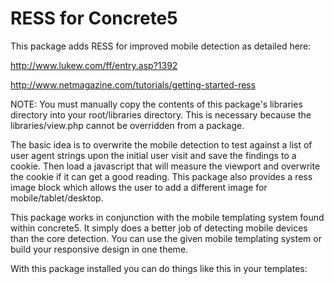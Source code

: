 RESS for Concrete5
========

This package adds RESS for improved mobile detection as detailed here:

http://www.lukew.com/ff/entry.asp?1392

http://www.netmagazine.com/tutorials/getting-started-ress

NOTE: You must manually copy the contents of this package's libraries directory into your root/libraries directory.
This is necessary because the libraries/view.php cannot be overridden from a package.

The basic idea is to overwrite the mobile detection to test against a list of user agent strings upon
the initial user visit and save the findings to a cookie.  Then load a javascript that will measure
the viewport and overwrite the cookie if it can get a good reading.  This package also provides a
ress image block which allows the user to add a different image for mobile/tablet/desktop.

This package works in conjunction with the mobile templating system found within concrete5.  It simply
does a better job of detecting mobile devices than the core detection.  You can use the given mobile
templating system or build your responsive design in one theme.

With this package installed you can do things like this in your templates:

<?php if(IS_MOBILE){
  echo "Do something only for mobile";
} ?>

<?php if(IS_TABLET){
  echo "Do something only for tablets";
} ?>

<?php if(IS_DESKTOP){
  echo "Do something only for desktop";
} ?>
